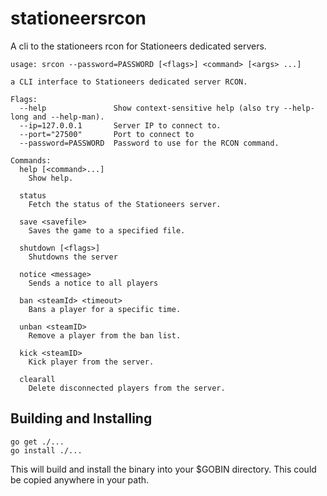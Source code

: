 # stationeersrcon
A cli to the stationeers rcon for Stationeers dedicated servers.

```
usage: srcon --password=PASSWORD [<flags>] <command> [<args> ...]

a CLI interface to Stationeers dedicated server RCON.

Flags:
  --help               Show context-sensitive help (also try --help-long and --help-man).
  --ip=127.0.0.1       Server IP to connect to.
  --port="27500"       Port to connect to
  --password=PASSWORD  Password to use for the RCON command.

Commands:
  help [<command>...]
    Show help.

  status
    Fetch the status of the Stationeers server.

  save <savefile>
    Saves the game to a specified file.

  shutdown [<flags>]
    Shutdowns the server

  notice <message>
    Sends a notice to all players

  ban <steamId> <timeout>
    Bans a player for a specific time.

  unban <steamID>
    Remove a player from the ban list.

  kick <steamID>
    Kick player from the server.

  clearall
    Delete disconnected players from the server.
```

## Building and Installing

```
go get ./...
go install ./...
```

This will build and install the binary into your $GOBIN directory. This could be copied anywhere in your path.
